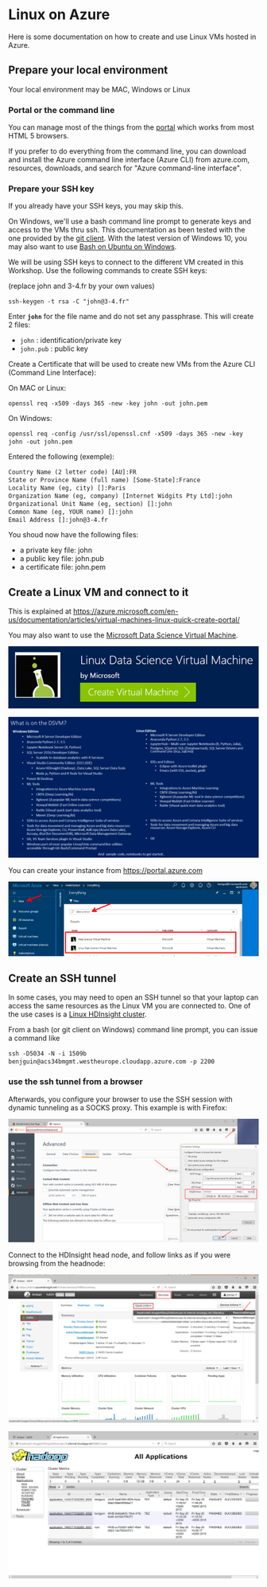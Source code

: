 # Linux on Azure

Here is some documentation on how to create and use Linux VMs hosted in Azure.

## Prepare your local environment

Your local environment may be MAC, Windows or Linux

### Portal or the command line 

You can manage most of the things from the [portal](http://portal.azure.com) which works from most HTML 5 browsers.

If you prefer to do everything from the command line, you can download and install the Azure command line interface (Azure CLI) from azure.com, resources, downloads, and search for "Azure command-line interface".

### Prepare your SSH key

If you already have your SSH keys, you may skip this.

On Windows, we'll use a bash command line prompt to generate keys and access to the VMs thru ssh. This documentation as been tested with the one provided by the [git client](http://www.git-scm.com/downloads).
With the latest version of Windows 10, you may also want to use [Bash on Ubuntu on Windows](https://msdn.microsoft.com/en-us/commandline/wsl/about).

We will be using SSH keys to connect to the different VM created in this Workshop. Use the following commands to create SSH keys:

(replace john and 3-4.fr by your own values)

```
ssh-keygen -t rsa -C "john@3-4.fr"
```

Enter **`john`** for the file name and do not set any passphrase. This will create 2 files:

* `john` : identification/private key
* `john.pub` : public key

Create a Certificate that will be used to create new VMs from the Azure CLI (Command Line Interface):

On MAC or Linux:
```
openssl req -x509 -days 365 -new -key john -out john.pem
```

On Windows:
```
openssl req -config /usr/ssl/openssl.cnf -x509 -days 365 -new -key john -out john.pem
```

Entered the following (exemple):
```
Country Name (2 letter code) [AU]:FR
State or Province Name (full name) [Some-State]:France
Locality Name (eg, city) []:Paris
Organization Name (eg, company) [Internet Widgits Pty Ltd]:john
Organizational Unit Name (eg, section) []:john
Common Name (eg, YOUR name) []:john
Email Address []:john@3-4.fr
```

You shoud now have the following files: 

- a private key file: john
- a public key file: john.pub
- a certificate file: john.pem

## Create a Linux VM and connect to it

This is explained at <https://azure.microsoft.com/en-us/documentation/articles/virtual-machines-linux-quick-create-portal/>

You may also want to use the [Microsoft Data Science Virtual Machine](https://blogs.technet.microsoft.com/machinelearning/2016/09/13/recent-updates-to-the-microsoft-data-science-virtual-machine/).

![](vms/linux.png)

![](vms/content.png)

You can create your instance from <https://portal.azure.com>

![](vms/new.png)

## Create an SSH tunnel

In some cases, you may need to open an SSH tunnel so that your laptop can access the same resources as the Linux VM you are connected to.
One of the use cases is a [Linux HDInsight cluster](HDInsight.md).

From a bash (or git client on Windows) command line prompt, you can issue a command like
```
ssh -D5034 -N -i 1509b benjguin@acs34bmgmt.westheurope.cloudapp.azure.com -p 2200
```

### use the ssh tunnel from a browser

Afterwards, you configure your browser to use the SSH session with dynamic tunneling as a SOCKS proxy. 
This example is with Firefox: 

![](azurelinux/1.png)

Connect to the HDInsight head node, and follow links as if you were browsing from the headnode:

![](azurelinux/2.png)


![](azurelinux/3.png)
